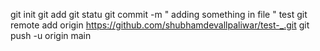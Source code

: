 
git init
git add
git statu
git commit -m " adding something in file " test
git remote add origin https://github.com/shubhamdevallpaliwar/test-_.git
git push -u origin main
